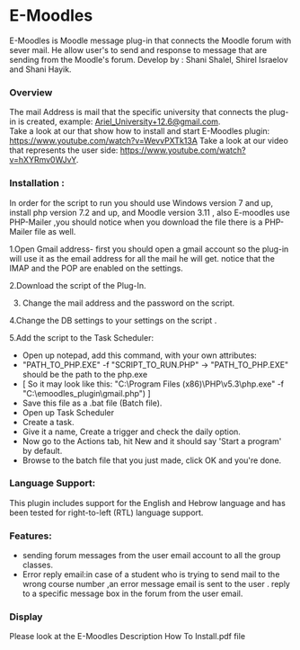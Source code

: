 # E-Moodles
E-Moodles is Moodle message plug-in that connects the Moodle forum with sever mail. He allow user's to send and response to message that are sending from the Moodle's forum.
Develop by : Shani Shalel, Shirel Israelov and Shani Hayik.

### Overview  
The mail Address is mail that the specific university that connects the plug-in is created,
example: Ariel_University+12.6@gmail.com.   
Take a look at our that show how to install and start E-Moodles plugin: https://www.youtube.com/watch?v=WevvPXTk13A 
Take a look at our video that represents the user side: https://www.youtube.com/watch?v=hXYRmv0WJvY.

### Installation :

In order for the script to run you should use Windows version 7 and up, install php version 7.2 and up, and Moodle version 3.11 , also E-moodles use PHP-Mailer ,you should notice when you download the file there is a PHP-Mailer file as well.


1.Open Gmail address- first you should open a gmail account so the plug-in will use it as the email address for all the mail he will get. 
    notice that the IMAP and the POP are enabled on the settings.

2.Download the script of the Plug-In. 
  
3. Change the mail address and the password on the script.
  
4.Change the DB settings to your settings on the script .
  
5.Add the script to the Task Scheduler: 
* Open up notepad, add this command, with your own attributes:
* "PATH_TO_PHP.EXE" -f "SCRIPT_TO_RUN.PHP" -> "PATH_TO_PHP.EXE" should be the path to the php.exe
* [ So it may look like this: "C:\Program Files (x86)\PHP\v5.3\php.exe" -f "C:\emoodles_plugin\gmail.php") ]
* Save this file as a .bat file (Batch file).
* Open up Task Scheduler 
* Create a task.
* Give it a name, Create a trigger and check the daily option.
* Now go to the Actions tab, hit New and it should say 'Start a program' by default.
* Browse to the batch file that you just made, click OK and you're done.

### Language Support:
This plugin includes support for the English and Hebrow language and has been tested for right-to-left (RTL) language support. 

### Features:
* sending forum messages from the user email account to all the group classes.
* Error reply email:in case of a student who is trying to send mail to the wrong course number ,an error message email is sent to the user .
  reply to a specific message box in the forum from the user email.


### Display
Please look at the E-Moodles Description How To Install.pdf file 


  
  
